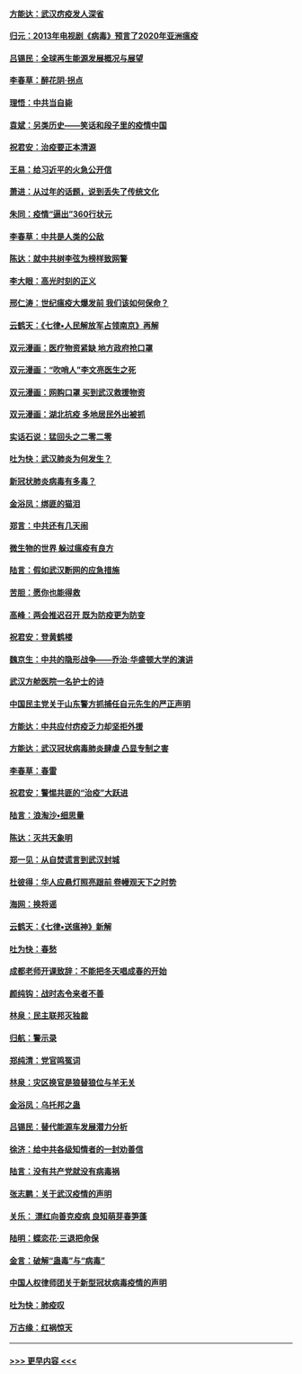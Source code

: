 #### [方能达：武汉疠疫发人深省](../pages/nsc993/n11891376.md?t=02242102) 
#### [归元：2013年电视剧《病毒》预言了2020年亚洲瘟疫](../pages/nsc993/n11891126.md?t=02242102) 
#### [吕锡民：全球再生能源发展概况与展望](../pages/nsc993/n11890613.md?t=02242102) 
#### [李春草：醉花阴·拐点](../pages/nsc993/n11890567.md?t=02242102) 
#### [理悟：中共当自毙](../pages/nsc993/n11890559.md?t=02242102) 
#### [袁斌：另类历史——笑话和段子里的疫情中国](../pages/nsc993/n11889243.md?t=02242102) 
#### [祝君安：治疫要正本清源](../pages/nsc993/n11889085.md?t=02242102) 
#### [王易：给习近平的火急公开信](../pages/nsc993/n11888225.md?t=02242102) 
#### [萧进：从过年的话题，说到丢失了传统文化](../pages/nsc993/n11887732.md?t=02242102) 
#### [朱同：疫情“逼出”360行状元](../pages/nsc993/n11887678.md?t=02242102) 
#### [李春草：中共是人类的公敌](../pages/nsc993/n11887656.md?t=02242102) 
#### [陈达：就中共树李弦为榜样致网警](../pages/nsc993/n11887625.md?t=02242102) 
#### [李大眼：高光时刻的正义](../pages/nsc993/n11887585.md?t=02242102) 
#### [邢仁涛：世纪瘟疫大爆发前 我们该如何保命？](../pages/nsc993/n11887535.md?t=02242102) 
#### [云鹤天：《七律▪人民解放军占领南京》再解](../pages/nsc993/n11887524.md?t=02242102) 
#### [双元漫画：医疗物资紧缺 地方政府抢口罩](../pages/nsc993/n11884744.md?t=02242102) 
#### [双元漫画：“吹哨人”李文亮医生之死](../pages/nsc993/n11884705.md?t=02242102) 
#### [双元漫画：网购口罩 买到武汉救援物资](../pages/nsc993/n11884670.md?t=02242102) 
#### [双元漫画：湖北抗疫 多地居民外出被抓](../pages/nsc993/n11884643.md?t=02242102) 
#### [实话石说：猛回头之二零二零](../pages/nsc993/n11883968.md?t=02242102) 
#### [吐为快：武汉肺炎为何发生？](../pages/nsc993/n11882180.md?t=02242102) 
#### [新冠状肺炎病毒有多毒？](../pages/nsc993/n11881790.md?t=02242102) 
#### [金浴凤：绑匪的猫泪](../pages/nsc993/n11880664.md?t=02242102) 
#### [郑言：中共还有几天闹](../pages/nsc993/n11880645.md?t=02242102) 
#### [微生物的世界 躲过瘟疫有良方](../pages/nsc993/n11880492.md?t=02242102) 
#### [陆言：假如武汉断网的应急措施](../pages/nsc993/n11880619.md?t=02242102) 
#### [苦胆：愿你也能得救](../pages/nsc993/n11880601.md?t=02242102) 
#### [高峰：两会推迟召开  既为防疫更为防变](../pages/nsc993/n11879977.md?t=02242102) 
#### [祝君安：登黄鹤楼](../pages/nsc993/n11880583.md?t=02242102) 
#### [魏京生：中共的隐形战争——乔治‧华盛顿大学的演讲](../pages/nsc993/n11879765.md?t=02242102) 
#### [武汉方舱医院一名护士的诗](../pages/nsc993/n11878480.md?t=02242102) 
#### [中国民主党关于山东警方抓捕任自元先生的严正声明](../pages/nsc993/n11877506.md?t=02242102) 
#### [方能达：中共应付疠疫乏力却坚拒外援](../pages/nsc993/n11877497.md?t=02242102) 
#### [方能达：武汉冠状病毒肺炎肆虐 凸显专制之害](../pages/nsc993/n11877475.md?t=02242102) 
#### [李春草：春雷](../pages/nsc993/n11876287.md?t=02242102) 
#### [祝君安：警惕共匪的“治疫”大跃进](../pages/nsc993/n11876084.md?t=02242102) 
#### [陆言：浪淘沙•细思量](../pages/nsc993/n11876071.md?t=02242102) 
#### [陈达：灭共天象明](../pages/nsc993/n11876063.md?t=02242102) 
#### [郑一见：从自焚谎言到武汉封城](../pages/nsc993/n11875621.md?t=02242102) 
#### [杜彼得：华人应悬灯照亮跟前 卷幔观天下之时势](../pages/nsc993/n11874822.md?t=02242102) 
#### [海网：换将谣](../pages/nsc993/n11873712.md?t=02242102) 
#### [云鹤天：《七律▪送瘟神》新解](../pages/nsc993/n11873598.md?t=02242102) 
#### [吐为快：春愁](../pages/nsc993/n11872801.md?t=02242102) 
#### [成都老师开课致辞：不能把冬天唱成春的开始](../pages/nsc993/n11872653.md?t=02242102) 
#### [颜纯钩：战时态令来者不善](../pages/nsc993/n11872011.md?t=02242102) 
#### [林泉：民主联邦灭独裁](../pages/nsc993/n11870998.md?t=02242102) 
#### [归航：警示录](../pages/nsc993/n11870963.md?t=02242102) 
#### [郑纯清：党官鸣冤词](../pages/nsc993/n11870938.md?t=02242102) 
#### [林泉：灾区换官是狼替狼位与羊无关](../pages/nsc993/n11870896.md?t=02242102) 
#### [金浴凤：乌托邦之蛊](../pages/nsc993/n11870879.md?t=02242102) 
#### [吕锡民：替代能源车发展潜力分析](../pages/nsc993/n11870656.md?t=02242102) 
#### [徐济：给中共各级知情者的一封劝善信](../pages/nsc993/n11868561.md?t=02242102) 
#### [陆言：没有共产党就没有病毒祸](../pages/nsc993/n11868232.md?t=02242102) 
#### [张志鹏：关于武汉疫情的声明](../pages/nsc993/n11867182.md?t=02242102) 
#### [关乐： 漂红向善克疫病 良知萌芽春笋蓬](../pages/nsc993/n11865710.md?t=02242102) 
#### [陆明：蝶恋花‧三退把命保](../pages/nsc993/n11865673.md?t=02242102) 
#### [金言：破解“蛊毒”与“病毒”](../pages/nsc993/n11864103.md?t=02242102) 
#### [中国人权律师团关于新型冠状病毒疫情的声明](../pages/nsc993/n11864249.md?t=02242102) 
#### [吐为快：肺疫叹](../pages/nsc993/n11864027.md?t=02242102) 
#### [万古缘：红祸惊天](../pages/nsc993/n11864079.md?t=02242102) 

----
#### [ >>> 更早内容 <<< ](../indexes/nsc993-earlier.md)
